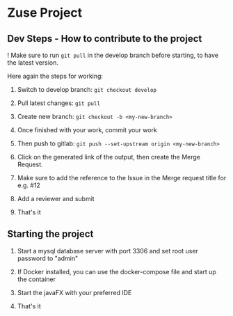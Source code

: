 # Zuse Project

## Dev Steps - How to contribute to the project

! Make sure to run `` git pull `` in the develop branch before starting, to have the latest version.

Here again the steps for working:

1. Switch to develop branch: `` git checkout develop ``

2. Pull latest changes: `` git pull ``

3. Create new branch:  `` git checkout -b <my-new-branch> ``

4. Once finished with your work, commit your work

5. Then push to gitlab:  `` git push --set-upstream origin <my-new-branch> ``

6. Click on the generated link of the output, then create the Merge Request.

7. Make sure to add the reference to the Issue in the Merge request title for e.g. #12

8. Add a reviewer and submit

9. That's it


## Starting the project

1. Start a mysql database server with port 3306 and set root user password to "admin"

2. If Docker installed, you can use the docker-compose file and start up the container

3. Start the javaFX with your preferred IDE

4. That's it